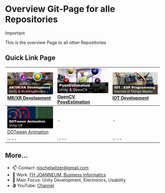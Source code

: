 # Overview Git-Page for alle Repositories

> [!IMPORTANT]  
> This is the overview Page to all other Repositories

## Quick Link Page

|  [![XR Development](./pics/xr_development.png)](../../../MixedReality_DevUnity) [MR/XR Development](https://github.com/nischelwitzer/MixedReality_DevUnity) | [![PoseEstimation](./pics/poseEstimation.png)](https://github.com/nischelwitzer/OCV-BodyPose-Tools) [OpenCV PoseEstimation](../../../OCV-BodyPose-Tools) | [![IOT Development](./pics/iot_master.png)](../../../IOT-Master) [IOT Development](https://github.com/nischelwitzer/IOT-Master) |
|:--- | :--- | :--- |
|  [![DoTween](./pics/dotween.png)](../../../DoTweenShow) [DOTween Animation](https://github.com/nischelwitzer/DoTweenShow) | - | - |
|:--- | :--- | :--- |

## More...

* 📫 Contact: nischelwitzer@gmail.com 
* 👥 Work: [FH JOANNEUM, Business Informatics](https://www.fh-joanneum.at/hochschule/person/alexander-nischelwitzer/)
* 🙌 Main Focus: Unity Development, Electronics, Usability
* 🎬 YouTube: [Channel](https://www.youtube.com/@AlexanderKNischelwitzer)
